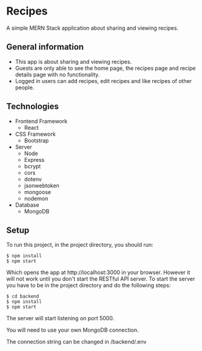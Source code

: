 # Recipes
A simple MERN Stack application about sharing and viewing recipes.

## General information
* This app is about sharing and viewing recipes.
* Guests are only able to see the home page, the recipes page and recipe details page with no functionality.
* Logged in users can add recipes, edit recipes and like recipes of other people.

## Technologies 
* Frontend Framework
    * React
* CSS Framework
    * Bootstrap
* Server
    * Node
    * Express
    * bcrypt
    * cors
    * dotenv
    * jsonwebtoken
    * mongoose
    * nodemon
* Database
    * MongoDB

## Setup
To run this project, in the project directory, you should run:

```
$ npm install
$ npm start
```
Which opens the app at http://localhost:3000 in your browser.
However it will not work until you don't start the RESTful API server.
To start the server you have to be in the project directory and do the following steps:

```
$ cd backend
$ npm install
$ npm start
```

The server will start listening on port 5000.

You will need to use your own MongoDB connection.

The connection string can be changed in /backend/.env